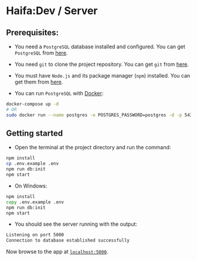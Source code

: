 # Haifa:Dev / Server

## Prerequisites:

- You need a `PostgreSQL` database installed and configured.
  You can get `PostgreSQL` from [here][postgresql].

- You need `git` to clone the project repository. You can get `git` from [here][git].

- You must have `Node.js` and its package manager (`npm`) installed. You can get them from [here][node].

- You can run `PostgreSQL` with [Docker][docker]:

```sh
docker-compose up -d
# OR
sudo docker run --name postgres -e POSTGRES_PASSWORD=postgres -d -p 5432:5432 postgres
```

## Getting started

- Open the terminal at the project directory and run the command:

```sh
npm install
cp .env.example .env
npm run db:init
npm start
```

- On Windows:

```bat
npm install
copy .env.example .env
npm run db:init
npm start
```

- You should see the server running with the output:

```sh
Listening on port 5000
Connection to database established successfully
```

Now browse to the app at [`localhost:5000`][local-app-url].

[git]: https://git-scm.com/
[local-app-url]: http://localhost:5000
[node]: https://nodejs.org/
[npm]: https://www.npmjs.org/
[postgresql]: https://www.postgresql.org/download/
[docker]: https://docs.docker.com/get-docker/
